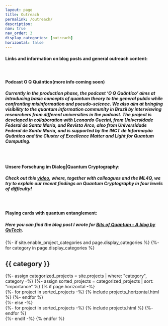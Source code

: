 ```yaml
---
layout: page
title: Outreach
permalink: /outreach/
description: 
nav: true
nav_order: 3
display_categories: [outreach]
horizontal: false
---
```




<h4> Links and information on blog posts and general outreach content:<h4>

&nbsp;
<!-- wp:heading -->
<h4><strong><span style="color: var(--global-theme-color)">Podcast O Q Quântico</span>(more info coming soon)</strong></h4>
<!-- /wp:heading -->

  <h5>  
Currently in the production phase, the podcast ‘O Q Quântico’  aims at introducing
basic concepts of quantum theory to the general public while confronting misinformation and
pseudo-science. We also aim at bringing visibility to the quantum information community in
Brazil by interviewing researchers from different universities in the podcast. The project is developed in collaboration
with Leonardo Guerini, from Universidade Federal de Santa Maria, and Revista Arco, also
from Universidade Federal de Santa Maria, and is supported by the INCT de Informação Quântica and the Cluster of Excellence Matter and Light for Quantum Computing.<h5>



&nbsp;

<!-- wp:heading -->
<h4><span style="color: var(--global-theme-color)">Unsere Forschung im Dialog|Quantum Cryptography:</span></h4>
<!-- /wp:heading -->

<h5> Check out this <a href="https://www.youtube.com/watch?v=oSAPe_pfqzE&ab_channel=ML4QClusterofExcellence">video</a>, where, together with colleagues and the ML4Q, we try to explain our recent findings on Quantum Cryptography in four levels of difficulty!</h5>

&nbsp;

<!-- wp:heading -->
<h4><span style="color: var(--global-theme-color)">Playing cards with quantum entanglement:</span></h4>
<!-- /wp:heading -->

<h5> Here you can find the blog post I wrote for <a href="https://blog.qutech.nl/index.php/2017/02/10/playing-card-with-quantum-entanglement/">Bits of Quantum - A blog by QuTech</a>.</h5>

<!-- pages/projects.md -->
<div class="projects">
{%- if site.enable_project_categories and page.display_categories %}
  <!-- Display categorized projects -->
  {%- for category in page.display_categories %}
  <h2 class="category">{{ category }}</h2>
  {%- assign categorized_projects = site.projects | where: "category", category -%}
  {%- assign sorted_projects = categorized_projects | sort: "importance" %}
  <!-- Generate cards for each project -->
  {% if page.horizontal -%}
  <div class="container">
    <div class="row row-cols-2">
    {%- for project in sorted_projects -%}
      {% include projects_horizontal.html %}
    {%- endfor %}
    </div>
  </div>
  {%- else -%}
  <div class="grid">
    {%- for project in sorted_projects -%}
      {% include projects.html %}
    {%- endfor %}
  </div>
  {%- endif -%}
  {% endfor %}


